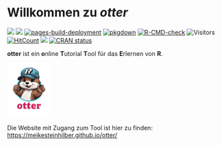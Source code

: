 
# Willkommen zu *otter*

<!-- badges: start -->

![](https://img.shields.io/github/r-package/v/MeikeSteinhilber/otter)
![](https://img.shields.io/github/license/MeikeSteinhilber/otter)
[![pages-build-deployment](https://github.com/MeikeSteinhilber/otter/actions/workflows/pages/pages-build-deployment/badge.svg)](https://github.com/MeikeSteinhilber/otter/actions/workflows/pages/pages-build-deployment)
[![pkgdown](https://github.com/MeikeSteinhilber/otter/actions/workflows/pkgdown.yaml/badge.svg)](https://github.com/MeikeSteinhilber/otter/actions/workflows/pkgdown.yaml)
[![R-CMD-check](https://github.com/MeikeSteinhilber/otter/actions/workflows/R-CMD-check-windows-macOs.yaml/badge.svg)](https://github.com/MeikeSteinhilber/otter/actions/workflows/R-CMD-check-windows-macOs.yaml)
![Visitors](https://api.visitorbadge.io/api/combined?path=https%3A%2F%2Fgithub.com%2FMeikeSteinhilber%2Fsprtt&label=GitHub%20Hits&countColor=%2337d67a&style=flat&labelStyle=none)
[![HitCount](https://hits.dwyl.com/MeikeSteinhilber/otter.svg)](https://hits.dwyl.com/MeikeSteinhilber/otter)
![](https://img.shields.io/github/commit-activity/y/MeikeSteinhilber/otter)
[![CRAN
status](https://www.r-pkg.org/badges/version/studyr)](https://cran.r-project.org/package=studyr)

<!-- badges: end -->

**otter** ist ein **o**nline **T**utorial **T**ool für das **E**rlernen
von **R**.

<img src="man/figures/otteR_pink.png" style="width:20.0%" />

Die Website mit Zugang zum Tool ist hier zu finden:
<https://meikesteinhilber.github.io/otter/>
